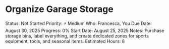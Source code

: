 # Organize Garage Storage

Status: Not Started
Priority: ⚡ Medium
Who: Francesca, You
Due Date: August 30, 2025
Progress: 0%
Start Date: August 25, 2025
Notes: Purchase storage bins, label everything, and create dedicated zones for sports equipment, tools, and seasonal items.
Estimated Hours: 8